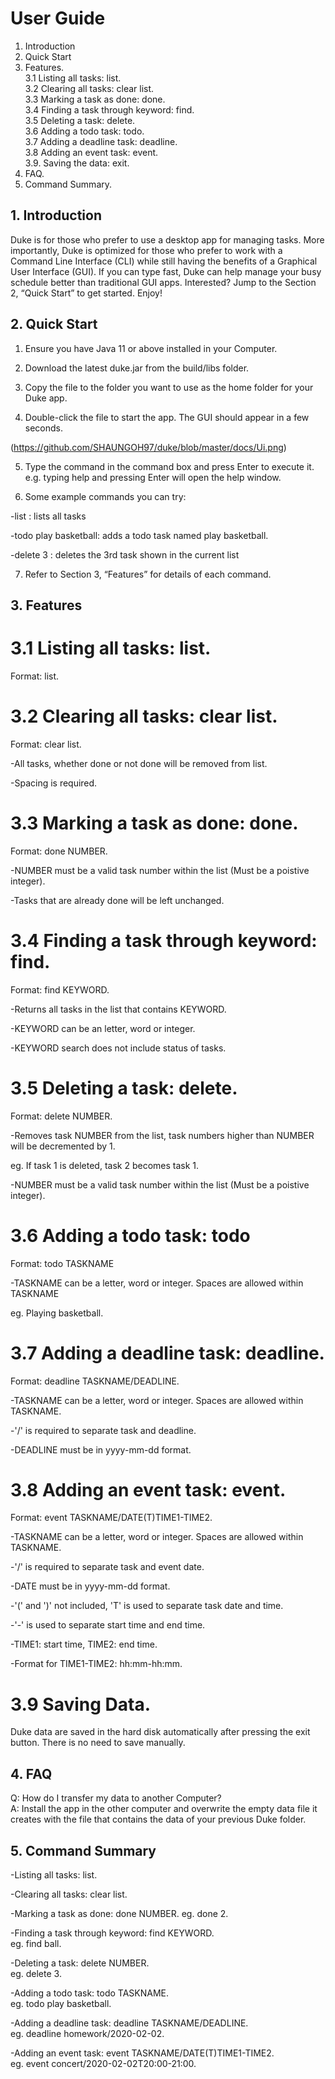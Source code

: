 # User Guide
1. Introduction
2. Quick Start
3. Features.    
3.1 Listing all tasks: list.    
3.2 Clearing all tasks: clear list.       
3.3 Marking a task as done: done.  
3.4 Finding a task through keyword: find.  
3.5 Deleting a task: delete.  
3.6 Adding a todo task: todo.  
3.7 Adding a deadline task: deadline.  
3.8 Adding an event task: event.  
3.9. Saving the data: exit.  
4. FAQ.  
5. Command Summary.  

## 1. Introduction
Duke is for those who prefer to use a desktop app for managing tasks. More importantly, Duke is optimized for those who prefer to work with a Command Line Interface (CLI) while still having the benefits of a Graphical User Interface (GUI). If you can type fast, Duke can help manage your busy schedule better than traditional GUI apps. Interested? Jump to the Section 2, “Quick Start” to get started. Enjoy!

## 2. Quick Start 
1) Ensure you have Java 11 or above installed in your Computer.

2) Download the latest duke.jar from the build/libs folder.

3) Copy the file to the folder you want to use as the home folder for your Duke app.

4) Double-click the file to start the app. The GUI should appear in a few seconds.

(https://github.com/SHAUNGOH97/duke/blob/master/docs/Ui.png)

5) Type the command in the command box and press Enter to execute it.
e.g. typing help and pressing Enter will open the help window.

6) Some example commands you can try:

-list : lists all tasks

-todo play basketball: adds a todo task named play basketball.

-delete 3 : deletes the 3rd task shown in the current list

7) Refer to Section 3, “Features” for details of each command.


## 3. Features

# 3.1 Listing all tasks: list.  
Format: list.  

# 3.2 Clearing all tasks: clear list.  
Format: clear list.  

-All tasks, whether done or not done will be removed from list. 

-Spacing is required.  

# 3.3 Marking a task as done: done.  
Format: done NUMBER.  

-NUMBER must be a valid task number within the list (Must be a poistive integer). 

-Tasks that are already done will be left unchanged.  

# 3.4 Finding a task through keyword: find.  
Format: find KEYWORD.  

-Returns all tasks in the list that contains KEYWORD.

-KEYWORD can be an letter, word or integer.  

-KEYWORD search does not include status of tasks.  


# 3.5 Deleting a task: delete.  
Format: delete NUMBER.  

-Removes task NUMBER from the list, task numbers higher than NUMBER will be decremented by 1.  

eg. If task 1 is deleted, task 2 becomes task 1.  

-NUMBER must be a valid task number within the list (Must be a poistive integer).  

# 3.6 Adding a todo task: todo
Format: todo TASKNAME

-TASKNAME can be a letter, word or integer. Spaces are allowed within TASKNAME

eg. Playing basketball.  

# 3.7 Adding a deadline task: deadline.  
Format: deadline TASKNAME/DEADLINE.  

-TASKNAME can be a letter, word or integer. Spaces are allowed within TASKNAME. 

-'/' is required to separate task and deadline.  

-DEADLINE must be in yyyy-mm-dd format.  

# 3.8 Adding an event task: event.  
Format: event TASKNAME/DATE(T)TIME1-TIME2.   

-TASKNAME can be a letter, word or integer. Spaces are allowed within TASKNAME. 

-'/' is required to separate task and event date.  

-DATE must be in yyyy-mm-dd format.  

-'(' and ')' not included, 'T' is used to separate task date and time.  

-'-' is used to separate start time and end time.  

-TIME1: start time, TIME2: end time.  

-Format for TIME1-TIME2: hh:mm-hh:mm.  

# 3.9 Saving Data.  
Duke data are saved in the hard disk automatically after pressing the exit button.
There is no need to save manually.

## 4. FAQ
Q: How do I transfer my data to another Computer?   
A: Install the app in the other computer and overwrite the empty data file it creates with the file that contains the data of your previous Duke folder.

## 5. Command Summary
-Listing all tasks: list. 

-Clearing all tasks: clear list.  

-Marking a task as done: done NUMBER. 
eg. done 2.  

-Finding a task through keyword: find KEYWORD.  
eg. find ball.  

-Deleting a task: delete NUMBER.  
eg. delete 3.  

-Adding a todo task: todo TASKNAME.  
eg. todo play basketball.  

-Adding a deadline task: deadline TASKNAME/DEADLINE.  
eg. deadline homework/2020-02-02.  

-Adding an event task: event TASKNAME/DATE(T)TIME1-TIME2.  
eg. event concert/2020-02-02T20:00-21:00.  



